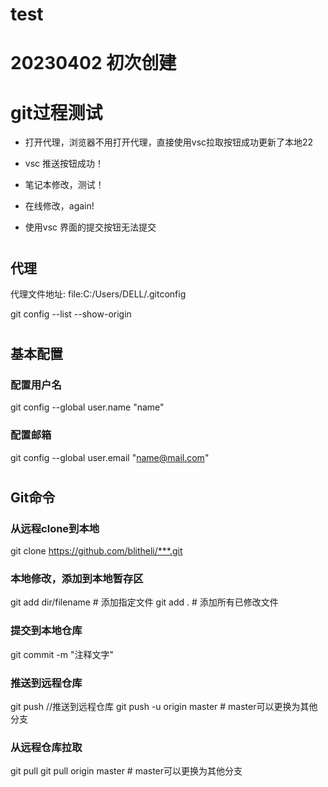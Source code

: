 # test

# 20230402  初次创建


# git过程测试
- 打开代理，浏览器不用打开代理，直接使用vsc拉取按钮成功更新了本地22
- vsc 推送按钮成功！
- 笔记本修改，测试！
- 在线修改，again!

- 使用vsc 界面的提交按钮无法提交

#
## 代理
代理文件地址: file:C:/Users/DELL/.gitconfig

git config --list --show-origin

#
## 基本配置
### 配置用户名
git config --global user.name "name"
### 配置邮箱
git config --global user.email "name@mail.com"

#
## Git命令
### 从远程clone到本地

git clone https://github.com/blitheli/***.git

### 本地修改，添加到本地暂存区
git add dir/filename # 添加指定文件
git add . # 添加所有已修改文件

### 提交到本地仓库
git commit -m "注释文字"

### 推送到远程仓库
git push    //推送到远程仓库
git push -u origin master # master可以更换为其他分支

### 从远程仓库拉取
git pull
git pull origin master # master可以更换为其他分支

